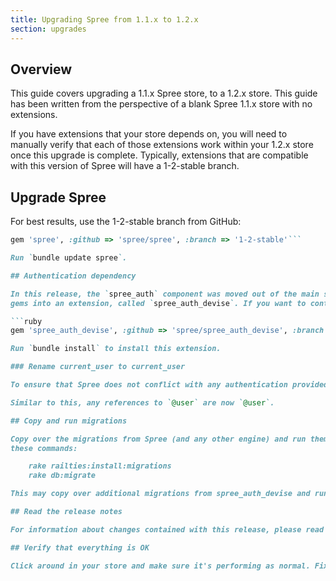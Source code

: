 ```yaml
---
title: Upgrading Spree from 1.1.x to 1.2.x
section: upgrades
---
```


## Overview

This guide covers upgrading a 1.1.x Spree store, to a 1.2.x store. This
guide has been written from the perspective of a blank Spree 1.1.x store with
no extensions.

If you have extensions that your store depends on, you will need to manually
verify that each of those extensions work within your 1.2.x store once this
upgrade is complete. Typically, extensions that are compatible with this
version of Spree will have a 1-2-stable branch.

## Upgrade Spree

For best results, use the 1-2-stable branch from GitHub:

```ruby
gem 'spree', :github => 'spree/spree', :branch => '1-2-stable'```

Run `bundle update spree`. 

## Authentication dependency

In this release, the `spree_auth` component was moved out of the main set of
gems into an extension, called `spree_auth_devise`. If you want to continue using Spree's authentication, then you will need to specify this extension as a dependency in your `Gemfile`:

```ruby
gem 'spree_auth_devise', :github => 'spree/spree_auth_devise', :branch => '1-2-stable'```

Run `bundle install` to install this extension.

### Rename current_user to current_user

To ensure that Spree does not conflict with any authentication provided by the application, Spree has renamed its `current_user` variable to `current_user`. You should make this change wherever necessary within your application.

Similar to this, any references to `@user` are now `@user`.

## Copy and run migrations

Copy over the migrations from Spree (and any other engine) and run them using
these commands:

    rake railties:install:migrations
    rake db:migrate

This may copy over additional migrations from spree_auth_devise and run them as well.

## Read the release notes

For information about changes contained with this release, please read the [1.2.0 Release Notes](http://guides.spreecommerce.com/release_notes/spree_1_2_0.html).

## Verify that everything is OK

Click around in your store and make sure it's performing as normal. Fix any deprecation warnings you see.
